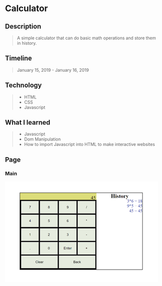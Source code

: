 # Calculator

## Description

> A simple calculator that can do basic math operations and store them in history.

## Timeline

> January 15, 2019 - January 16, 2019

## Technology

> * HTML
> * CSS
> * Javascript

## What I learned

> * Javascript
> * Dom Manipulation
> * How to import Javascript into HTML to make interactive websites

## Page

### Main

![Main Page](./Main.png)
